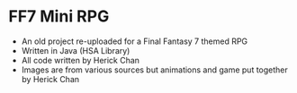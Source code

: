 # FF7 Mini RPG
- An old project re-uploaded for a Final Fantasy 7 themed RPG
- Written in Java (HSA Library)
- All code written by Herick Chan
- Images are from various sources but animations and game put together by Herick Chan
